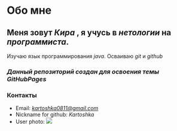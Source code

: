 # Обо мне
## Меня зовут *Кира* , я учусь в *нетологии* на _программиста_. 
Изучаю язык программирования _java_. Осваиваю _git_ и _github_ 

### *Данный репозиторий создан для освоения темы GitHubPages*

### Контакты
* Email: *kartoshka0811@gmail.com*
* Nickname for github: *Kartoshka*
* User photo:
 ![](https://avatars.githubusercontent.com/u/140354632?s=400&u=0433dc92f32e137f20c632aa16d7ba017749fa17&v=4)
